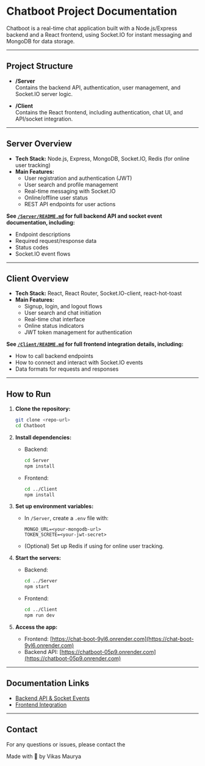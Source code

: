 # Chatboot Project Documentation

Chatboot is a real-time chat application built with a Node.js/Express backend and a React frontend, using Socket.IO for instant messaging and MongoDB for data storage.

---

## Project Structure

- **/Server**  
  Contains the backend API, authentication, user management, and Socket.IO server logic.

- **/Client**  
  Contains the React frontend, including authentication, chat UI, and API/socket integration.

---

## Server Overview

- **Tech Stack:** Node.js, Express, MongoDB, Socket.IO, Redis (for online user tracking)
- **Main Features:**
  - User registration and authentication (JWT)
  - User search and profile management
  - Real-time messaging with Socket.IO
  - Online/offline user status
  - REST API endpoints for user actions

**See [`/Server/README.md`](./Server/README.md) for full backend API and socket event documentation, including:**
- Endpoint descriptions
- Required request/response data
- Status codes
- Socket.IO event flows

---

## Client Overview

- **Tech Stack:** React, React Router, Socket.IO-client, react-hot-toast
- **Main Features:**
  - Signup, login, and logout flows
  - User search and chat initiation
  - Real-time chat interface
  - Online status indicators
  - JWT token management for authentication

**See [`/Client/README.md`](./Client/README.md) for full frontend integration details, including:**
- How to call backend endpoints
- How to connect and interact with Socket.IO events
- Data formats for requests and responses

---

## How to Run

1. **Clone the repository:**
    ```sh
    git clone <repo-url>
    cd Chatboot
    ```

2. **Install dependencies:**
    - Backend:
      ```sh
      cd Server
      npm install
      ```
    - Frontend:
      ```sh
      cd ../Client
      npm install
      ```

3. **Set up environment variables:**
    - In `/Server`, create a `.env` file with:
      ```
      MONGO_URL=<your-mongodb-url>
      TOKEN_SCRETE=<your-jwt-secret>
      ```
    - (Optional) Set up Redis if using for online user tracking.

4. **Start the servers:**
    - Backend:
      ```sh
      cd ../Server
      npm start
      ```
    - Frontend:
      ```sh
      cd ../Client
      npm run dev
      ```

5. **Access the app:**
    - Frontend: [https://chat-boot-9yl6.onrender.com](https://chat-boot-9yl6.onrender.com)
    - Backend API: [https://chatboot-05p9.onrender.com](https://chatboot-05p9.onrender.com)

---

## Documentation Links

- [Backend API & Socket Events](./Server/README.md)
- [Frontend Integration](./Client/README.md)

---

## Contact

For any questions or issues, please contact the

Made with 🚩 by Vikas Maurya
